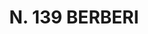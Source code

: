 ---
title: "N. 139 BERBERI"
plant-name: "N. 139"
plant-number: "139"
plant-xml: "/assets/xml/plant139.xml"
plant-img1: "/assets/img/plant139_verso.jpg"
plant-img2: "/assets/img/plant139.jpg"
plant-title: "N. 139 BERBERI"
plant-taxon-link: ""
plant-taxon-link: ""
layout: single-xml
---